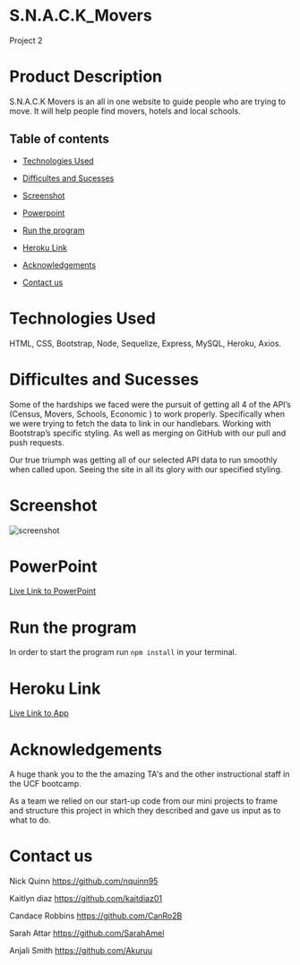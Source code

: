 # S.N.A.C.K_Movers

Project 2

# Product Description

S.N.A.C.K Movers is an all in one website to guide people who are trying to move. It will help people find movers, hotels and local schools.

## Table of contents

- [Technologies Used](#technologies-used)

- [Difficultes and Sucesses](#difficultes-and-sucesses)

- [Screenshot](#screenshot)

- [Powerpoint](#powerpoint)

- [Run the program](#run-the-program)

- [Heroku Link](#heroku-link)

- [Acknowledgements](#acknowledgements)

- [Contact us](#contact-us)




# Technologies Used

HTML,
CSS,
Bootstrap,
Node,
Sequelize,
Express,
MySQL,
Heroku,
Axios.

# Difficultes and Sucesses

Some of the hardships we faced were the pursuit of getting all 4 of the API’s (Census, Movers, Schools, Economic ) to work properly. Specifically when we were trying to fetch the data to link in our handlebars. Working with Bootstrap’s specific styling. As well as merging on GitHub with our pull and push requests.

Our true triumph was getting all of our selected API data to run smoothly when called upon. Seeing the site in all its glory with our specified styling.

# Screenshot
![screenshot](./public/images/screenshot-app.png)

# PowerPoint 
[Live Link to PowerPoint](https://docs.google.com/presentation/d/1vxeFfPbKpidwFww4B79Gf9ixR28NOhGh-aykUJsvzUk/edit#slide=id.g129b2805a28_0_84)

# Run the program
In order to start the program run `npm install` in your terminal.

# Heroku Link

[Live Link to App](https://fast-tundra-37022.herokuapp.com/)

# Acknowledgements

A huge thank you to the the amazing TA's and the other instructional staff in the UCF bootcamp.

As a team we relied on our start-up code from our mini projects to frame and structure this project in which they described and gave us input as to what to do.

# Contact us

Nick Quinn
https://github.com/nquinn95

Kaitlyn diaz
https://github.com/kaitdiaz01

Candace Robbins
https://github.com/CanRo2B

Sarah Attar
https://github.com/SarahAmel

Anjali Smith
https://github.com/Akuruu
